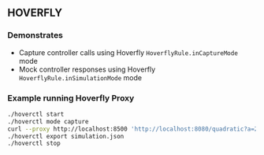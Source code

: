 ## HOVERFLY 

### Demonstrates

- Capture controller calls using Hoverfly `HoverflyRule.inCaptureMode` mode
- Mock controller responses using Hoverfly `HoverflyRule.inSimulationMode` mode

### Example running Hoverfly Proxy

```bash
./hoverctl start
./hoverctl mode capture
curl --proxy http://localhost:8500 'http://localhost:8080/quadratic?a=2&b=6&c=4';
./hoverctl export simulation.json
./hoverctl stop
```